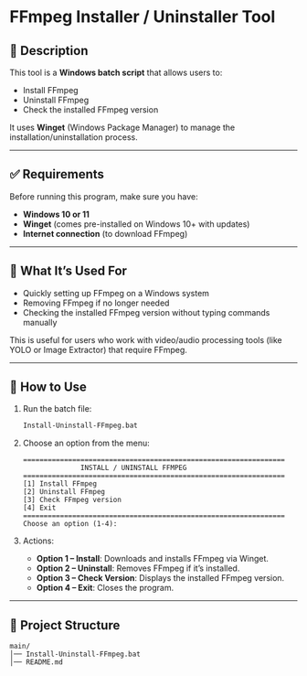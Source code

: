 # FFmpeg Installer / Uninstaller Tool

## 📌 Description

This tool is a **Windows batch script** that allows users to:

* Install FFmpeg
* Uninstall FFmpeg
* Check the installed FFmpeg version

It uses **Winget** (Windows Package Manager) to manage the installation/uninstallation process.

---

## ✅ Requirements

Before running this program, make sure you have:

* **Windows 10 or 11**
* **Winget** (comes pre-installed on Windows 10+ with updates)
* **Internet connection** (to download FFmpeg)

---

## 🎯 What It’s Used For

* Quickly setting up FFmpeg on a Windows system
* Removing FFmpeg if no longer needed
* Checking the installed FFmpeg version without typing commands manually

This is useful for users who work with video/audio processing tools (like YOLO or Image Extractor) that require FFmpeg.

---

## 🚀 How to Use

1. Run the batch file:

   ```bash
   Install-Uninstall-FFmpeg.bat
   ```

2. Choose an option from the menu:

   ```
   ================================================================
                 INSTALL / UNINSTALL FFMPEG
   ================================================================
   [1] Install FFmpeg
   [2] Uninstall FFmpeg
   [3] Check FFmpeg version
   [4] Exit
   ================================================================
   Choose an option (1-4):
   ```

3. Actions:

   * **Option 1 – Install**: Downloads and installs FFmpeg via Winget.
   * **Option 2 – Uninstall**: Removes FFmpeg if it’s installed.
   * **Option 3 – Check Version**: Displays the installed FFmpeg version.
   * **Option 4 – Exit**: Closes the program.

---

## 📂 Project Structure

```
main/
│── Install-Uninstall-FFmpeg.bat
│── README.md
```

